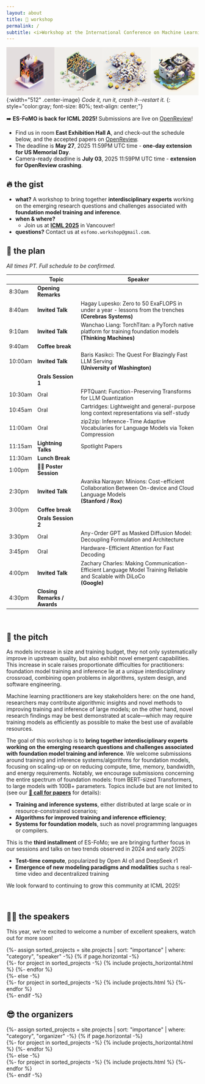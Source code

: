 ```yaml
---
layout: about
title: 🏡 workshop
permalink: /
subtitle: <i>Workshop at the International Conference on Machine Learning (ICML) 2025.</i>
---
```


![Banner](assets/img/banner.png){:width="512" .center-image}
*Code it, run it, crash it--restart it.*
{: style="color:gray; font-size: 80%; text-align: center;"}

➡️ **ES-FoMO is back for ICML 2025!** Submissions are live on [OpenReview](https://openreview.net/group?id=ICML.cc/2025/Workshop/ES-FoMo-III)!
- Find us in room **East Exhibition Hall A**, and check-out the schedule below, and the accepted papers on [OpenReview](https://openreview.net/group?id=ICML.cc/2025/Workshop/ES-FoMo-III).
- The deadline is **May 27**, 2025 11:59PM UTC time - **one-day extension for US Memorial Day**.
- Camera-ready deadline is **July 03**, 2025 11:59PM UTC time - **extension for OpenReview crashing**.


## 🔥 the gist

* **what?** A workshop to bring together **interdisciplinary experts** working on the emerging research questions and challenges associated with **foundation model training and inference**.
* **when & where?**
  * Join us at **[ICML 2025](https://icml.cc)** in Vancouver!
* **questions?** Contact us at `esfomo.workshop@gmail.com`.

<!-- * **looking for the 2024 edition?**
  * Check out the [2024 workshop page](/2024)! -->

<!-- <br> -->

## 📆 the plan
*All times PT. Full schedule to be confirmed.*

|         | Topic    | Speaker        |
|---------|----------|----------------|
| 8:30am  | **Opening Remarks**      |     |
| 8:40am  | **Invited Talk**   | Hagay Lupesko: Zero to 50 ExaFLOPS in under a year - lessons from the trenches <br> **(Cerebras Systems)**          |
| 9:10am  | **Invited Talk**   | Wanchao Liang: TorchTitan: a PyTorch native platform for training foundation models <br> **(Thinking Machines)**                |
| 9:40am | **Coffee break**                |                               |
| 10:00am | **Invited Talk** | Baris Kasikci: The Quest For Blazingly Fast LLM Serving <br> **(University of Washington)**             |
|         | **Orals Session 1**     |                          |
| 10:30am | Oral    | FPTQuant: Function-Preserving Transforms for LLM Quantization         |
| 10:45am | Oral    | Cartridges: Lightweight and general-purpose long context representations via self-study         |
| 11:00am | Oral    | zip2zip: Inference-Time Adaptive Vocabularies for Language Models via Token Compression         |
| 11:15am | **Lightning Talks**     | Spotlight Papers                      |
| 11:30am | **Lunch Break**  |  |
| 1:00pm | 🧑‍🎓  **Poster Session**           |                    |
| 2:30pm  | **Invited Talk**    | Avanika Narayan: Minions: Cost-efficient Collaboration Between On-device and Cloud Language Models <br> **(Stanford / Rox)** |
| 3:00pm  | **Coffee break**   |   |
|         | **Orals Session 2**   |    |
| 3:30pm | Oral    | Any-Order GPT as Masked Diffusion Model: Decoupling Formulation and Architecture         |
| 3:45pm | Oral    | Hardware-Efficient Attention for Fast Decoding         |
| 4:00pm  | **Invited Talk**    | Zachary Charles: Making Communication-Efficient Language Model Training Reliable and Scalable with DiLoCo <br> **(Google)**    |
| 4:30pm  | **Closing Remarks / Awards** |  |

<br>

## 🦾 the pitch

As models increase in size and training budget, they not only systematically improve in upstream quality, but also exhibit novel emergent capabilities. This increase in scale raises proportionate difficulties for practitioners: foundation model training and inference lie at a unique interdisciplinary crossroad, combining open problems in algorithms, system design, and software engineering. 

Machine learning practitioners are key stakeholders here: on the one hand, researchers may contribute algorithmic insights and novel methods to improving training and inference of large models; on the other hand, novel research findings may be best demonstrated at scale—which may require training models as efficiently as possible to make the best use of available resources. 

The goal of this workshop is to **bring together interdisciplinary experts working on the emerging research questions and challenges associated with foundation model training and inference**. We welcome submissions around training and inference systems/algorithms for foundation models, focusing on scaling-up or on reducing compute, time, memory, bandwidth, and energy requirements. Notably, we encourage submissions concerning the entire spectrum of foundation models: from BERT-sized Transformers, to large models with 100B+ parameters. Topics include but are not limited to (see our [**📝 call for papers**](/call/) for details): 
* **Training and inference systems**, either distributed at large scale or in resource-constrained scenarios;
* **Algorithms for improved training and inference efficiency**;
* **Systems for foundation models**, such as novel programming languages or compilers. 

This is the **third installment** of ES-FoMo; we are bringing further focus in our sessions and talks on two trends observed in 2024 and early 2025:
* **Test-time compute**, popularized by Open AI o1 and DeepSeek r1
* **Emergence of new modeling paradigms and modalities** sucha s real-time video and decentralized training

We look forward to continuing to grow this community at ICML 2025!

<br>

## 🧑‍🏫 the speakers

This year, we're excited to welcome a number of excellent speakers, watch out for more soon!

<div class="projects">
  {%- assign sorted_projects = site.projects | sort: "importance" | where: "category", "speaker" -%}
  <!-- Generate cards for each project -->
  {% if page.horizontal -%}
  <div class="container">
    <div class="row row-cols-2">
    {%- for project in sorted_projects -%}
      {% include projects_horizontal.html %}
    {%- endfor %}
    </div>
  </div>
  {%- else -%}
  <div class="grid">
    {%- for project in sorted_projects -%}
      {% include projects.html %}
    {%- endfor %}
  </div>
  {%- endif -%}
</div>

## 😎 the organizers

<div class="projects">
  {%- assign sorted_projects = site.projects | sort: "importance" | where: "category", "organizer" -%}
  <!-- Generate cards for each project -->
  {% if page.horizontal -%}
  <div class="container">
    <div class="row row-cols-2">
    {%- for project in sorted_projects -%}
      {% include projects_horizontal.html %}
    {%- endfor %}
    </div>
  </div>
  {%- else -%}
  <div class="grid">
    {%- for project in sorted_projects -%}
      {% include projects.html %}
    {%- endfor %}
  </div>
  {%- endif -%}
</div>
